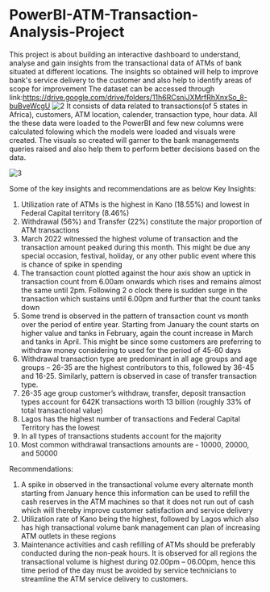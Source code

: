 # PowerBI-ATM-Transaction-Analysis-Project
This project is about building an interactive dashboard to understand, analyse and gain insights from the transactional data of ATMs of bank situated at different locations. The insights so obtained will help to improve bank's service delivery to the customer and also help to identify areas of scope for improvement
The dataset can be accessed through link:https://drive.google.com/drive/folders/11h6RCsniJXMrfRhXnxSo_8-buBveWcgU
![2](https://github.com/Harikrishnan-Nair/PowerBI-ATM-Transaction-Analysis-Project/assets/95662379/307831a5-454c-4158-8403-09d331011a59)
It consists of data related to transactions(of 5 states in Africa), customers, ATM location, calender, transaction type, hour data. All the these data were loaded to the PowerBI and few new columns were calculated folowing which the models were loaded and visuals were created. The visuals so created will garner to the bank managements queries raised and also help them to perform better decisions based on the data.

![3](https://github.com/Harikrishnan-Nair/PowerBI-ATM-Transaction-Analysis-Project/assets/95662379/6f5deeab-ce40-4224-bdc0-d2f82c560ab7)


Some of the key insights and recommendations are as below
Key Insights:
1.	Utilization rate of ATMs is the highest in Kano (18.55%) and lowest in Federal Capital territory (8.46%) 
2.	Withdrawal (56%) and Transfer (22%) constitute the major proportion of ATM transactions 
3.	March 2022 witnessed the highest volume of transaction and the transaction amount peaked during this month. This might be due any special occasion, festival, holiday, or any other public event where this is chance of spike in spending
4.	The transaction count plotted against the hour axis show an uptick in transaction count from 6.00am onwards which rises and remains almost the same until 2pm. Following 2 o clock there is sudden surge in the transaction which sustains until 6.00pm and further that the count tanks down
5.	Some trend is observed in the pattern of transaction count vs month over the period of entire year. Starting from January the count starts on higher value and tanks in February, again the count increase in March and tanks in April. This might be since some customers are preferring to withdraw money considering to used for the period of 45-60 days
6.	Withdrawal transaction type are predominant in all age groups and age groups – 26-35 are the highest contributors to this, followed by 36-45 and 16-25. Similarly, pattern is observed in case of transfer transaction type. 
7.	26-35 age group customer’s withdraw, transfer, deposit transaction types account for 642K transactions worth 13 billion (roughly 33% of total transactional value)
8.	Lagos has the highest number of transactions and Federal Capital Territory has the lowest 
9.	In all types of transactions students account for the majority 
10.	Most common withdrawal transactions amounts are - 10000, 20000, and 50000

Recommendations:
1.	A spike in observed in the transactional volume every alternate month starting from January hence this information can be used to refill the cash reserves in the ATM machines so that it does not run out of cash which will thereby improve customer satisfaction and service delivery
2.	Utilization rate of Kano being the highest, followed by Lagos which also has high transactional volume bank management can plan of increasing ATM outlets in these regions
3.	Maintenance activities and cash refilling of ATMs should be preferably conducted during the non-peak hours. It is observed for all regions the transactional volume is highest during 02.00pm – 06.00pm, hence this time period of the day must be avoided by service technicians to streamline the ATM service delivery to customers.
